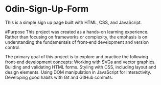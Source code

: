 # Odin-Sign-Up-Form
This is a simple sign up page built with HTML, CSS, and JavaScript.

#Purpose
This project was created as a hands-on learning experience. Rather than focusing on frameworks or complexity, the emphasis is on understanding the fundamentals of front-end development and version control.

The primary goal of this project is to explore and practice the following front-end development concepts:
Working with SVGs and vector graphics.
Building and validating HTML forms.
Styling with CSS, including layout and design elements.
Using DOM manipulation in JavaScript for interactivity.
Developing good habits with Git and GitHub commits.